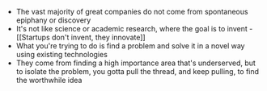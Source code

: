 * The vast majority of great companies do not come from spontaneous epiphany or discovery
* It's not like science or academic research, where the goal is to invent - [[Startups don't invent, they innovate]]
* What you're trying to do is find a problem and solve it in a novel way using existing technologies 
* They come from finding a high importance area that's underserved, but to isolate the problem, you gotta pull the thread, and keep pulling, to find the worthwhile idea